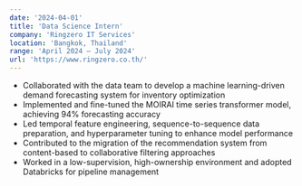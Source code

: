 ```yaml
---
date: '2024-04-01'
title: 'Data Science Intern'
company: 'Ringzero IT Services'
location: 'Bangkok, Thailand'
range: 'April 2024 – July 2024'
url: 'https://www.ringzero.co.th/'
---
```


- Collaborated with the data team to develop a machine learning-driven demand forecasting system for inventory optimization
- Implemented and fine-tuned the MOIRAI time series transformer model, achieving 94% forecasting accuracy
- Led temporal feature engineering, sequence-to-sequence data preparation, and hyperparameter tuning to enhance model performance
- Contributed to the migration of the recommendation system from content-based to collaborative filtering approaches
- Worked in a low-supervision, high-ownership environment and adopted Databricks for pipeline management
